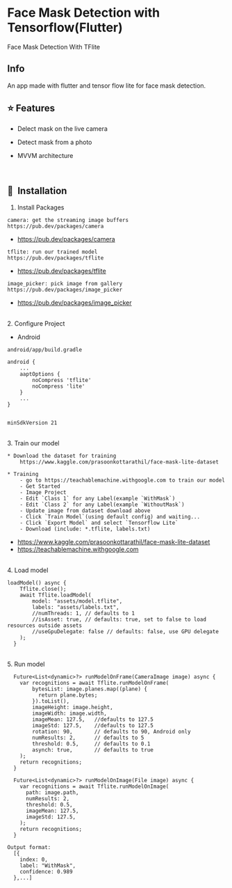 # Face Mask Detection with Tensorflow(Flutter)

Face Mask Detection With TFlite

## Info

An app made with flutter and tensor flow lite for face mask detection.


## :star: Features

* Delect mask on the live camera
* Detect mask from a photo
* MVVM architecture

  <br>

## 🚀&nbsp; Installation

1. Install Packages
```
camera: get the streaming image buffers
https://pub.dev/packages/camera
```
  * <a href='https://pub.dev/packages/camera'>https://pub.dev/packages/camera</a>
```
tflite: run our trained model
https://pub.dev/packages/tflite
```
  * <a href='https://pub.dev/packages/tflite'>https://pub.dev/packages/tflite</a>
```
image_picker: pick image from gallery
https://pub.dev/packages/image_picker
```
  * <a href='https://pub.dev/packages/image_picker'>https://pub.dev/packages/image_picker</a>

  <br>
2. Configure Project

* Android
```
android/app/build.gradle

android {
    ...
    aaptOptions {
        noCompress 'tflite'
        noCompress 'lite'
    }
    ...
}


minSdkVersion 21
```
  <br>
3. Train our model

```
* Download the dataset for training
    https://www.kaggle.com/prasoonkottarathil/face-mask-lite-dataset

* Training
    - go to https://teachablemachine.withgoogle.com to train our model
    - Get Started
    - Image Project
    - Edit `Class 1` for any Label(example `WithMask`)
    - Edit `Class 2` for any Label(example `WithoutMask`)
    - Update image from dataset download above
    - Click `Train Model`(using default config) and waiting...
    - Click `Export Model` and select `Tensorflow Lite`
    - Download (include: *.tflite, labels.txt)
```
  * <a href='https://www.kaggle.com/prasoonkottarathil/face-mask-lite-dataset'>https://www.kaggle.com/prasoonkottarathil/face-mask-lite-dataset</a>
  * <a href='https://teachablemachine.withgoogle.com'>https://teachablemachine.withgoogle.com</a>

  <br>
4. Load model

```
loadModel() async {
    Tflite.close();
    await Tflite.loadModel(
        model: "assets/model.tflite", 
        labels: "assets/labels.txt",
        //numThreads: 1, // defaults to 1
        //isAsset: true, // defaults: true, set to false to load resources outside assets
        //useGpuDelegate: false // defaults: false, use GPU delegate
    );
  }
```
  <br>
5. Run model

```
  Future<List<dynamic>?> runModelOnFrame(CameraImage image) async {
    var recognitions = await Tflite.runModelOnFrame(
        bytesList: image.planes.map((plane) {
          return plane.bytes;
        }).toList(),
        imageHeight: image.height,
        imageWidth: image.width,
        imageMean: 127.5,   //defaults to 127.5
        imageStd: 127.5,    //defaults to 127.5
        rotation: 90,       // defaults to 90, Android only
        numResults: 2,      // defaults to 5
        threshold: 0.5,     // defaults to 0.1
        asynch: true,       // defaults to true
    );      
    return recognitions;
  }
```
```
  Future<List<dynamic>?> runModelOnImage(File image) async {
    var recognitions = await Tflite.runModelOnImage(
      path: image.path,
      numResults: 2,
      threshold: 0.5,
      imageMean: 127.5,
      imageStd: 127.5,
    );
    return recognitions;
  }
```
```
Output format:
  [{
    index: 0,
    label: "WithMask",
    confidence: 0.989
  },...]
```
  <br>

